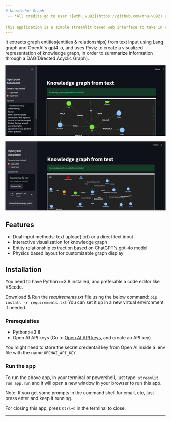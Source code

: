 ```yaml
---
# Knowledge Graph
 -- *All credits go to user ![@thu_vu92](https://github.com/thu-vu92) and reddit*

This application is a simple streamlit based web interface to take in any summarized text data for a show,movie or any other media for which we have a synopsis.
---
```

It extracts graph entities(entities & relationships) from text input using Lang graph and OpenAi's gpt4-o, and uses Pyviz to create a visualized representation of knowledge graph, in order to summarize information through a DAG(Directed Acyclic Graph).

![Screenshot-app-run-1](input_text_opt_streamlit.png)

![Screenshot-app-run-2](upload_text_opt_streamlit.png)

## Features
- Dual input methods: text upload(.txt) or a direct text input
- Interactive visualization for knowledge graph
- Entity relationship extraction based on ChatGPT's gpt-4o model
- Physics based layout for customizable graph display

## Installation
You need to have Python>=3.8 installed, and preferable a code editor like VScode.

Download & Run the *requirements.txt* file using the below command:
`pip install -r requirements.txt`
You can set it up in a new virtual environment if needed.

### Prerequisites
- Python>=3.8
- Open AI API keys (Go to [Open AI API keys](https://platform.openai.com/account/api-keys), and create an API key)

You might need to store the secret credentail key from Open AI inside a .env file with the name `OPENAI_API_KEY`

### Run the app
To run the above app, in your terminal or powershell, just type:
`streamlit run app.run`
and it will open a new window in your browser to run this app. 

Note: If you get some prompts in the command shell for email, etc, just press enter and keep it running.

For closing this app, press `Ctrl+C` in the terminal to close.

---

